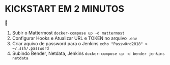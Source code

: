 # KICKSTART EM 2 MINUTOS  
:rocket:  
1.  Subir o Mattermost `docker-compose up -d mattermost`  
2.  Configurar Hooks e Atualizar URL e TOKEN no arquivo `.env`  
3.  Criar aquivo de password para o Jenkins `echo "Passw0rd2018" > ~/.ssh/.password`
4.  Subindo Bender, Netdata, Jenkins `docker-compose up -d bender jenkins netdata`